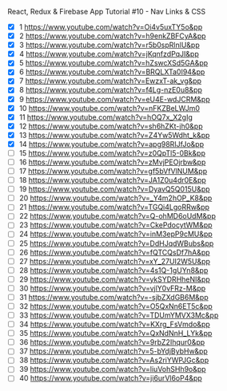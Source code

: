 React, Redux & Firebase App Tutorial #10 - Nav Links & CSS

- [x] 1 https://www.youtube.com/watch?v=Oi4v5uxTY5o&pp    
- [x] 2 https://www.youtube.com/watch?v=h9enkZBFCyA&pp    
- [x] 3 https://www.youtube.com/watch?v=r5b0spRlnlU&pp    
- [x] 4 https://www.youtube.com/watch?v=jKqnfzdPqJI&pp    
- [x] 5 https://www.youtube.com/watch?v=hZswcXSd5GA&pp    
- [x] 6 https://www.youtube.com/watch?v=BRQLXTa0I94&pp    
- [x] 7 https://www.youtube.com/watch?v=EwzxT-ak_vg&pp    
- [x] 8 https://www.youtube.com/watch?v=f4Lg-nzE0u8&pp    
- [x] 9 https://www.youtube.com/watch?v=eU4E-wdJCRM&pp    
- [x] 10 https://www.youtube.com/watch?v=nFKZBeLWJm0    
- [x] 11 https://www.youtube.com/watch?v=hOQ7x_X2gIg    
- [x] 12 https://www.youtube.com/watch?v=sh6hZKt-jh0&pp    
- [x] 13 https://www.youtube.com/watch?v=Z4Yw5Wdht_k&pp    
- [x] 14 https://www.youtube.com/watch?v=apg98RIJfJo&pp    
- [ ] 15 https://www.youtube.com/watch?v=z0QpTl5-0Bk&pp    
- [ ] 16 https://www.youtube.com/watch?v=zMvjPEOjrbw&pp    
- [ ] 17 https://www.youtube.com/watch?v=gf5bVfVlNUM&pp    
- [ ] 18 https://www.youtube.com/watch?v=JA1Z0u4dr0E&pp    
- [ ] 19 https://www.youtube.com/watch?v=DyavQ5Q015U&pp    
- [ ] 20 https://www.youtube.com/watch?v=_Y4m2hOP_K8&pp    
- [ ] 21 https://www.youtube.com/watch?v=TGQi4LgoRRw&pp    
- [ ] 22 https://www.youtube.com/watch?v=Q-ohMD6oUdM&pp    
- [ ] 23 https://www.youtube.com/watch?v=CkePdocytWM&pp    
- [ ] 24 https://www.youtube.com/watch?v=inM3epP9cMU&pp    
- [ ] 25 https://www.youtube.com/watch?v=DdHJqdWBubs&pp    
- [ ] 26 https://www.youtube.com/watch?v=fQTCQsDf7hA&pp    
- [ ] 27 https://www.youtube.com/watch?v=xY_27UI2W5U&pp    
- [ ] 28 https://www.youtube.com/watch?v=4s1Q-1gUYn8&pp   
- [ ] 29 https://www.youtube.com/watch?v=ykSYDRHheNI&pp   
- [ ] 30 https://www.youtube.com/watch?v=vjlY0vFRz-M&pp   
- [ ] 31 https://www.youtube.com/watch?v=-sjbZXdGB6M&pp   
- [ ] 32 https://www.youtube.com/watch?v=O5QxNn6ET5c&pp   
- [ ] 33 https://www.youtube.com/watch?v=TDUmYMVX3Mc&pp   
- [ ] 34 https://www.youtube.com/watch?v=KXrg_FsVmdo&pp   
- [ ] 35 https://www.youtube.com/watch?v=QxNdNnH_LYk&pp   
- [ ] 36 https://www.youtube.com/watch?v=9rbZ2Ihqur0&pp   
- [ ] 37 https://www.youtube.com/watch?v=5-bYdjBybHw&pp   
- [ ] 38 https://www.youtube.com/watch?v=As2riYWPJGc&pp   
- [ ] 39 https://www.youtube.com/watch?v=liuVohSHh9o&pp   
- [ ] 40 https://www.youtube.com/watch?v=ji6urVl6oP4&pp   